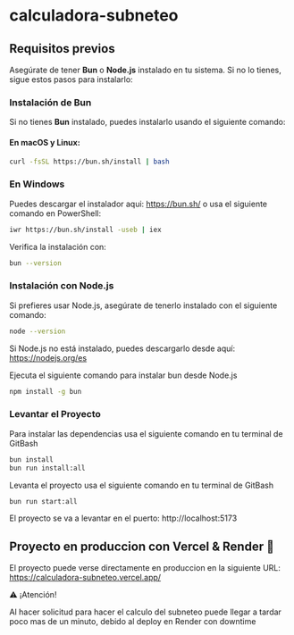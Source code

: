 # calculadora-subneteo

## Requisitos previos

Asegúrate de tener **Bun** o **Node.js** instalado en tu sistema. Si no lo tienes, sigue estos pasos para instalarlo:

### Instalación de Bun

Si no tienes **Bun** instalado, puedes instalarlo usando el siguiente comando:

#### En macOS y Linux:

```bash
curl -fsSL https://bun.sh/install | bash
```

### En Windows

Puedes descargar el instalador aqui: https://bun.sh/ o usa el siguiente comando en PowerShell:

```bash
iwr https://bun.sh/install -useb | iex
```

Verifica la instalación con:

```bash
bun --version
```

### Instalación con Node.js

Si prefieres usar Node.js, asegúrate de tenerlo instalado con el siguiente comando:

```bash
node --version
```

Si Node.js no está instalado, puedes descargarlo desde aquí: https://nodejs.org/es

Ejecuta el siguiente comando para instalar bun desde Node.js

```bash
npm install -g bun
```

### Levantar el Proyecto

Para instalar las dependencias usa el siguiente comando en tu terminal de GitBash

```bash
bun install
bun run install:all
```

Levanta el proyecto usa el siguiente comando en tu terminal de GitBash

```bash
bun run start:all
```

El proyecto se va a levantar en el puerto: http://localhost:5173

## Proyecto en produccion con Vercel & Render 🚀

El proyecto puede verse directamente en produccion en la siguiente URL: https://calculadora-subneteo.vercel.app/

⚠️ ¡Atención!

Al hacer solicitud para hacer el calculo del subneteo puede llegar a tardar poco mas de un minuto, debido al deploy en Render con downtime
